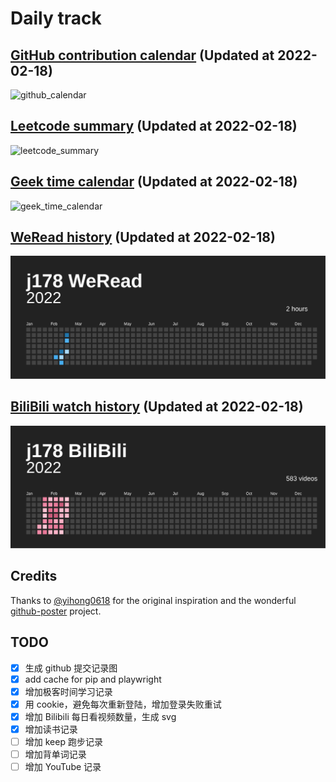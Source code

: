 # Daily track

## [GitHub contribution calendar](https://github.com/j178) (Updated at 2022-02-18)
![github_calendar](https://s2.loli.net/2022/02/18/UlJd7mvEX5QM4sL.png)

## [Leetcode summary](https://leetcode-cn.com/u/j178) (Updated at 2022-02-18)
![leetcode_summary](https://s2.loli.net/2022/02/18/5Y7OSoKaCrvygIx.png)

## [Geek time calendar](https://time.geekbang.org/) (Updated at 2022-02-18)
![geek_time_calendar](https://s2.loli.net/2022/02/18/1qrigQxUVh7NtXZ.png)

## [WeRead history](https://weread.qq.com) (Updated at 2022-02-18)
![weread_history](./data/weread_history.svg)

## [BiliBili watch history](https://bilibili.com) (Updated at 2022-02-18)
![bilibili_history](./data/bilibili_history.svg)


## Credits
Thanks to [@yihong0618](https://github.com/yihong0618) for the original inspiration and the wonderful [github-poster](https://github.com/yihong0618/GitHubPoster) project.


## TODO
- [x] 生成 github 提交记录图
- [x] add cache for pip and playwright
- [x] 增加极客时间学习记录
- [x] 用 cookie，避免每次重新登陆，增加登录失败重试
- [x] 增加 Bilibili 每日看视频数量，生成 svg
- [x] 增加读书记录
- [ ] 增加 keep 跑步记录
- [ ] 增加背单词记录
- [ ] 增加 YouTube 记录
